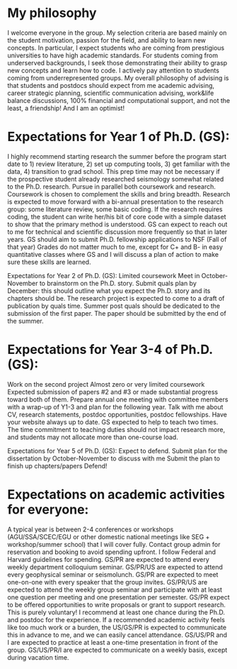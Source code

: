 
# My philosophy
I welcome everyone in the group. My selection criteria are based mainly on the student motivation, passion for the field, and ability to learn new concepts. In particular, I expect students who are coming from prestigious universities to have high academic standards. For students coming from underserved backgrounds, I seek those demonstrating their ability to grasp new concepts and learn how to code. I actively pay attention to students coming from underrepresented groups.
My overall philosophy of advising is that students and postdocs should expect from me academic advising, career strategic planning, scientific communication advising, work&life balance discussions, 100% financial and computational support, and not the least, a friendship! And I am an optimist!




# Expectations for Year 1 of Ph.D. (GS):
I highly recommend starting research the summer before the program start date to 1) review literature, 2) set up computing tools, 3) get familiar with the data, 4) transition to grad school. This prep time may not be necessary if the prospective student already researched seismology somewhat related to the Ph.D. research.
Pursue in parallel both coursework and research. Coursework is chosen to complement the skills and bring breadth.
Research is expected to move forward with a bi-annual presentation to the research group: some literature review, some basic coding.
If the research requires coding, the student can write her/his bit of core code with a simple dataset to show that the primary method is understood.
GS can expect to reach out to me for technical and scientific discussion more frequently so that in later years. 
GS should aim to submit Ph.D. fellowship applications to NSF (Fall of that year)
Grades do not matter much to me, except for C+ and B- in easy quantitative classes where GS and I will discuss a plan of action to make sure these skills are learned.

Expectations for Year 2 of Ph.D. (GS):
Limited coursework 
Meet in October-November to brainstorm on the Ph.D. story.
Submit quals plan by December: this should outline what you expect the Ph.D. story and its chapters should be.
The research project is expected to come to a draft of publication by quals time.
Summer post quals should be dedicated to the submission of the first paper. The paper should be submitted by the end of the summer.

# Expectations for Year 3-4 of Ph.D. (GS):
Work on the second project
Almost zero or very limited coursework
Expected submission of papers #2 and #3 or made substantial progress toward both of them.
Prepare annual one meeting with committee members with a wrap-up of Y1-3 and plan for the following year.
Talk with me about CV, research statements, postdoc opportunities, postdoc fellowships.
Have your website always up to date.
GS expected to help to teach two times. The time commitment to teaching duties should not impact research more, and students may not allocate more than one-course load.

Expectations for Year 5 of Ph.D. (GS):
Expect to defend.
Submit plan for the dissertation by October-November to discuss with me
Submit the plan to finish up chapters/papers
Defend!

# Expectations on academic activities for everyone:
A typical year is between 2-4 conferences or workshops (AGU/SSA/SCEC/EGU or other domestic national meetings like SEG + workshop/summer school) that I will cover fully. Contact group admin for reservation and booking to avoid spending upfront. I follow Federal and Harvard guidelines for spending.
GS/PR are expected to attend every weekly department colloquium seminar.
GS/PR/US are expected to attend every geophysical seminar or seismolunch.
GS/PR are expected to meet one-on-one with every speaker that the group invites.
GS/PR/US are expected to attend the weekly group seminar and participate with at least one question per meeting and one presentation per semester.
GS/PR expect to be offered opportunities to write proposals or grant to support research. This is purely voluntary! I recommend at least one chance during the Ph.D. and postdoc for the experience.
If a recommended academic activity feels like too much work or a burden, the US/GS/PR is expected to communicate this in advance to me, and we can easily cancel attendance.
GS/US/PR and I are expected to practice at least a one-time presentation in front of the group.
GS/US/PR/I are expected to communicate on a weekly basis, except during vacation time.
